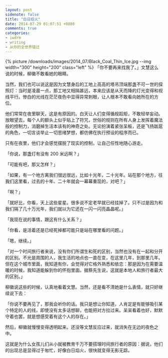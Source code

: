 ```yaml
---
layout: post
sidenote: false
title: "白日焰火"
date: 2014-07-29 01:07:51 +0800
comments: true
categories:
- iwdrm
- writing
- 从你的全世界错过
---
```


{% picture /downloads/images/2014_07/Black_Coal_Thin_Ice.jpg --img width="300" height="200" class="left" %}
「你不要再来找我了。」文慧这么说的时候，柳徽不敢看她的眼睛。

当然，我们也可以说这是因为文慧身后的工地上高高的塔吊顶端那盏不可一世的探照灯：当时是凌晨一点，那工地又相隔甚远，本来应该是从天而降的灯光变得和视线平行。惨白的光线在茫茫夜色中显得异常刺眼，让人根本不敢看向她所在的方位。

他们常常在夜里聊天，这是有原因的。白天让人们变得循规蹈矩，不敢轻举妄动。放眼望去，每个人的额头上似乎贴上了符咒，世俗的规则在所有人身上发挥着魔法般的控制力，消磨掉生活本该有的神奇之处。无论扮演着紧张呆板，还是飞扬跋扈的角色，一切言谈举止一切思绪梦想，都仿佛在执行预设的程序而已。

只有在夜里，他们才会感觉摆脱了现实的控制，让自己任性地随心游走。

「你说，那盏灯有没有 200 米远啊？」

「可能有吧，那又怎样？」

「如果，有一个地方离我们很远很远，比如十光年，二十光年。站在那个地方，往我们这里看，过去的十年、二十年就会一幕幕重现的，对吧？」

「啊？」

「就好比，你看，天上这些星星。很多说不定老早就已经挂掉了。只不过是因为和我们隔了几十万光年，我们就以为它还在一闪一闪亮晶晶呢。」

「我现在说的事情，跟这有什么关系？」

「你看，是活着还是已经死掉都可能只是站在哪里看的问题。」

「嗯，继续。」

「对一个时间旅行者来说，没有你们所谓生和死的区别，当然也没有在一起和分开的区别。不光是周围的人，我生活的地点也一直在变，在这里几年，到那里几年。但在这个城市里面，我知道有你，会觉得对它格外熟悉和依恋：那是因为在需要温暖的时候，我知道能躲到你的怀抱里面。据蔡先生说，这就是本地人和旅行者最大的区别。」

柳徽说这些的时候，认真地看着文慧。当然，还是看不清她是什么表情，就只好继续说下去：

「你说不要再见了，那我会听你的话。我只是想让你知道，人肯定是有能够吸引某个特定的人的线，即使没有太多话想聊，也能把对方拉过来。呆呆看着也好，默默守着也罢，就是想感受着有这个人的存在。」

然后，柳徽就慢慢变得透明起来。还没等文慧反应过来，就消失在无边的夜色之中。

这就是为什么女孩儿们从小就被教育千万不要搭理时间旅行者的原因：据说，他们的出现总是显得过于匆忙，好像白日焰火，很快就变得无影无踪。

